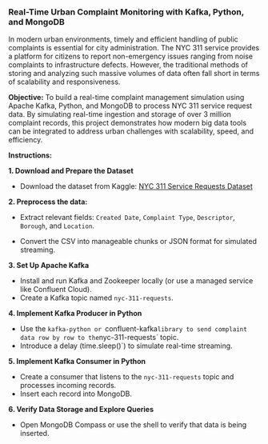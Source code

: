 
### Real-Time Urban Complaint Monitoring with Kafka, Python, and MongoDB
In modern urban environments, timely and efficient handling of public complaints is essential for city administration. The NYC 311 service provides a platform for citizens to report non-emergency issues ranging from noise complaints to infrastructure defects. However, the traditional methods of storing and analyzing such massive volumes of data often fall short in terms of scalability and responsiveness.

**Objective:** To build a real-time complaint management simulation using Apache Kafka, Python, and MongoDB to process NYC 311 service request data. By simulating real-time ingestion and storage of over 3 million complaint records, this project demonstrates how modern big data tools can be integrated to address urban challenges with scalability, speed, and efficiency.

**Instructions:** 

**1. Download and Prepare the Dataset**
 - Download the dataset from Kaggle: [NYC 311 Service Requests Dataset](https://www.kaggle.com/datasets/new-york-city/ny-311-service-requests)

**2. Preprocess the data:**

 - Extract relevant fields: `Created Date`, `Complaint Type`, `Descriptor`, `Borough`, and `Location`.

 - Convert the CSV into manageable chunks or JSON format for simulated streaming.

**3. Set Up Apache Kafka**
 - Install and run Kafka and Zookeeper locally (or use a managed service like Confluent Cloud).
 - Create a Kafka topic named `nyc-311-requests`.

**4. Implement Kafka Producer in Python**
 - Use the `kafka-python or `confluent-kafka` library to send complaint data row by row to the `nyc-311-requests` topic.
 - Introduce a delay (time.sleep()`) to simulate real-time streaming.

**5. Implement Kafka Consumer in Python**
 - Create a consumer that listens to the `nyc-311-requests` topic and processes incoming records.
 - Insert each record into MongoDB.

**6. Verify Data Storage and Explore Queries**
 - Open MongoDB Compass or use the shell to verify that data is being inserted.
